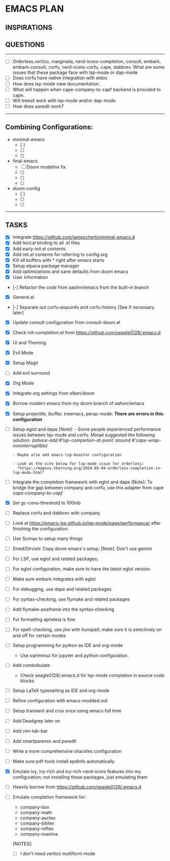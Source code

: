 # EMACS PLAN

## INSPIRATIONS

## QUESTIONS 
---
- [ ] Orderless,vertico, marginalia, nerd-icons-completion, consult, embark, embark-consult, corfu, nerd-icons-corfu, cape, dabbrev. What are some issues that these package face with lsp-mode or dap-mode
- [ ] Does corfu have native integration with eldoc
- [ ] How does lsp-mode view documentation.
- [ ] What will happen when cape-company-to-capf backend is provided to cape.
- [ ] Will treesit work with lsp-mode and/or dap-mode
- [ ] How does paredit work?

---
## Combining Configurations:
- minimal-emacs
  - [ ]
  - [ ]
  - [ ]

- final-emacs
  - [ ] Doom modeline fix
  - [ ]
  - [ ]
  - [ ]

- doom-config
  - [ ]
  - [ ]
  - [ ]

---
## TASKS


- [x] Integrate https://github.com/jamescherti/minimal-emacs.d
- [x] Add lexical binding to all .el files
- [x] Add early-init.el contents.
- [x] Add init.el contents for referring to config.org
- [x] Kill all buffers with \* right after emacs starts
- [x] Setup elpaca package manager
- [x] Add optimizations and sane defaults from doom emacs
- [x] User Information
- [-] Refactor the code from aashnr/emacs from the built-in branch
- [x] General.el
- [-] Separate out corfu-popuinfo and corfu-history [See if necessary later]
- [x] Update consult configuration from consult-doom.el
- [x] Check init-completion.el from https://github.com/seagle0128/.emacs.d
- [x] UI and Theming
- [x] Evil Mode
- [x] Setup Magit
- [ ] Add evil surround
- [x] Org Mode
- [x] Integrate org settings from elken/doom
- [x] Borrow modern emacs from my doom branch of aahsnr/emacs
- [x] Setup projectile, ibuffer, treemacs, persp-mode: **There are errors in this configuration**
- [ ] Setup eglot and dape
      [Note]: - Some people experienced performance issues between lsp-mode and corfu.
      Minad suggested the following solution:
      _(advice-add #'lsp-completion-at-point :around #'cape-wrap-noninterruptible)_

      - Maybe also add emacs-lsp-booster configuration

      - Look at the site below for lsp-mode issue for orderless:
        *https://magnus.therning.org/2024-05-04-orderless-completion-in-lsp-mode.html*

- [ ] Integrate the completion framework with eglot and dape
      [Note]: To bridge the gap between company and corfu, use this adapter from cape
      _cape-company-to-capf_
- [x] Set gc-cons-threshold to 100mb
- [ ] Replace corfu and dabbrev with company
- [ ] Look at https://emacs-lsp.github.io/lsp-mode/page/performance/ after finishing the configuration.
- [ ] Use Scimax to setup many things
- [ ] Dired/Dirvish: Copy doom emacs's setup; [Note]: Don't use gemini
- [ ] For LSP, use eglot and related packages;
- [ ] For eglot configuration, make sure to have the latest eglot version.
- [ ] Make sure embark integrates with eglot
- [ ] For debugging, use dape and related packages
- [ ] For syntax-checking, use flymake and related packages
- [ ] Add flymake-posfrome into the syntax-checking
- [ ] For formatting apheleia is fine
- [ ] For spell-checking, use jinx with hunspell; make sure it is selectively on and off for certain modes
- [ ] Setup programming for python as IDE and org-mode
  - Use sqrtminuz for jupyter and python configuration.
- [ ] Add combobulate
  - Check seagle0128/.emacs.d for lsp-mode completion in source code blocks
- [ ] Setup LaTeX typesetting as IDE and org-mode
- [ ] Refine configuration with emacs-modded.md
- [ ] Setup transient and crux once using emacs full time
- [ ] Add Deadgrep later on
- [ ] Add vim-tab-bar
- [ ] Add smartparensn and paredit
- [ ] Write a more comprehensive shackles configuration
- [ ] Make sure pdf-tools install epdinfo automatically
- [x] Emulate ivy, ivy-rich and ivy-rich-nerd-icons features into my configuration; not installing these packages, just emulating them
- [ ] Heavily borrow from https://github.com/seagle0128/.emacs.d
- [ ] Emulate completion framework for:
  - company-box
  - company-math
  - company-auctex
  - company-bibtex
  - company-reftex
  - company-maxima

  [NOTES]:
  - [ ] I don't need vertico multiform mode
